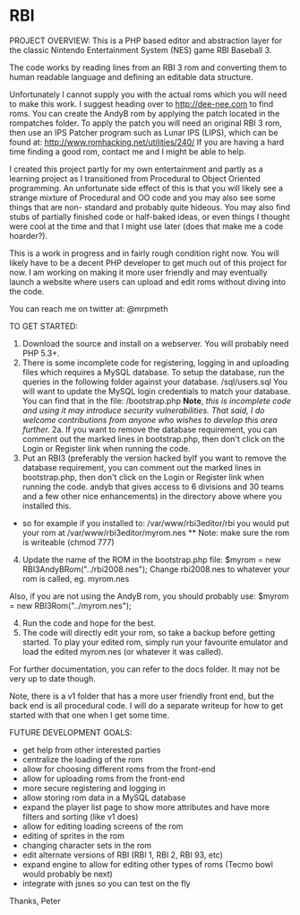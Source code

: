 RBI
===

PROJECT OVERVIEW:
This is a PHP based editor and abstraction layer for the classic Nintendo Entertainment System (NES) game RBI Baseball 3.

The code works by reading lines from an RBI 3 rom and converting them to human readable language and defining an editable data structure.

Unfortunately I cannot supply you with the actual roms which you will need to make this work.  I suggest heading over to http://dee-nee.com to find roms.
You can create the AndyB rom by applying the patch located in the rompatches folder.  To apply the patch you will need an original RBI 3 rom, then use an
IPS Patcher program such as Lunar IPS (LIPS), which can be found at: http://www.romhacking.net/utilities/240/
If you are having a hard time finding a good rom, contact me and I might be able to help.

I created this project partly for my own entertainment and partly as a learning project as I transitioned from Procedural to Object Oriented programming.
An unfortunate side effect of this is that you will likely see a strange mixture of Procedural and OO code and you may also see some things that are non-
standard and probably quite hideous.  You may also find stubs of partially finished code or half-baked ideas, or even things I thought were cool at the
time and that I might use later (does that make me a code hoarder?).

This is a work in progress and in fairly rough condition right now.  You will likely have to be a decent PHP developer to get much out of this project for now.
I am working on making it more user friendly and may eventually launch a website where users can upload and edit roms without diving into the code.

You can reach me on twitter at:
@mrpmeth


TO GET STARTED:
1. Download the source and install on a webserver.  You will probably need PHP 5.3+.
2. There is some incomplete code for registering, logging in and uploading files which requires a MySQL database.
To setup the database, run the queries in the following folder against your database.
/sql/users.sql
You will want to update the MySQL login credentials to match your database.  You can find that in the file:
/bootstrap.php
**Note**, *this is incomplete code and using it may introduce security vulnerabilities. That said, I do welcome contributions from anyone who wishes to develop this area further.*
2a. If you want to remove the database requirement, you can comment out the marked lines in bootstrap.php, then don't click on
the Login or Register link when running the code.
3. Put an RBI3 (preferably the version hacked byIf you want to remove the database requirement, you can comment out the marked lines in bootstrap.php, then don't click on
the Login or Register link when running the code. andyb that gives access to 6 divisions and 30 teams and a few
 other nice enhancements) in the directory above where you installed this.
- so for example if you installed to:
/var/www/rbi3editor/rbi
you would put your rom at
/var/www/rbi3editor/myrom.nes
** Note: make sure the rom is writeable (chmod 777)
4. Update the name of the ROM in the bootstrap.php file:
$myrom = new RBI3AndyBRom("../rbi2008.nes");
Change rbi2008.nes to whatever your rom is called, eg. myrom.nes

Also, if you are not using the AndyB rom, you should probably use:
$myrom = new RBI3Rom("../myrom.nes");

4. Run the code and hope for the best.
5. The code will directly edit your rom, so take a backup before getting started.  To play your edited rom, simply run your favourite emulator and load the edited myrom.nes (or whatever it was called).

For further documentation, you can refer to the docs folder.  It may not be very up to date though.

Note, there is a v1 folder that has a more user friendly front end, but the back end is all procedural code.
I will do a separate writeup for how to get started with that one when I get some time.

FUTURE DEVELOPMENT GOALS:
- get help from other interested parties
- centralize the loading of the rom
- allow for choosing different roms from the front-end
- allow for uploading roms from the front-end
- more secure registering and logging in
- allow storing rom data in a MySQL database
- expand the player list page to show more attributes and have more filters and sorting (like v1 does)
- allow for editing loading screens of the rom
- editing of sprites in the rom
- changing character sets in the rom
- edit alternate versions of RBI (RBI 1, RBI 2, RBI 93, etc)
- expand engine to allow for editing other types of roms (Tecmo bowl would probably be next)
- integrate with jsnes so you can test on the fly

Thanks,
Peter